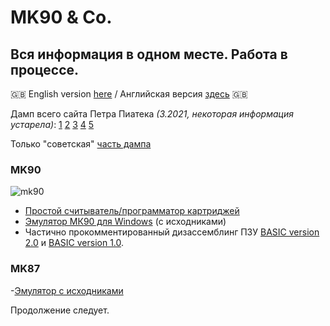 # MK90 & Co.
## Вся информация в одном месте. Работа в процессе.

:gb: English version [here](https://yprits.github.io/MK90) / Английская версия [здесь](https://yprits.github.io/MK90) :gb:

Дамп всего сайта Петра Пиатека *(3.2021, некоторая информация устарела)*:
[1](https://github.com/Yprits/MK90/raw/main/Pisi(3-E).rar)
[2](https://github.com/Yprits/MK90/raw/main/Pisi(f-k).rar)
[3](https://github.com/Yprits/MK90/raw/main/Pisi(l-o).rar)
[4](https://github.com/Yprits/MK90/raw/main/Pisi(p).rar)
[5](https://github.com/Yprits/MK90/raw/main/Pisi(s-w).rar)

Только "советская" [часть дампа](https://github.com/Yprits/MK90/blob/main/MKonly.rar)


### MK90
![mk90](https://user-images.githubusercontent.com/102995285/163726257-f7cc0537-3b0c-461d-879c-11c3f9871fb6.jpg)
- [Простой считыватель/программатор картриджей](https://yprits.github.io/MK90/rus/prgru.html)
- [Эмулятор МК90 для Windows](https://yprits.github.io/MK90/rus/emuru.html) (с исходниками)
- Частично прокомментированный дизассемблинг ПЗУ [BASIC version 2.0](https://github.com/Yprits/MK90/files/8502160/mk90ro20.2.zip) и [BASIC version 1.0](https://github.com/Yprits/MK90/blob/main/rom1.src).


### MK87
-[Эмулятор с исходниками](https://github.com/Yprits/MK90/raw/main/mk87emul.rar)


Продолжение следует.
